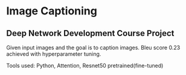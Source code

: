 # Image Captioning
## Deep Network Development Course Project
Given input images and the goal is to caption images.
Bleu score 0.23 achieved with hyperparameter tuning.

Tools used: Python, Attention, Resnet50 pretrained(fine-tuned)

